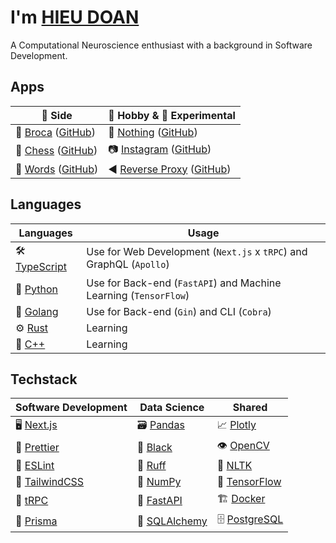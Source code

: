# I'm [HIEU DOAN](https://hieudoanm.github.io)

A Computational Neuroscience enthusiast with a background in Software Development.

## Apps

| 🌆 Side                                        | 🌃 Hobby & 🧪 Experimental                                             |
| ---------------------------------------------- | ---------------------------------------------------------------------- |
| 💬 [Broca][app-broca] ([GitHub][github-broca]) | 📱 [Nothing][app-nothing] ([GitHub][github-nothing])                   |
| 🧠 [Chess][app-chess] ([GitHub][github-chess]) | 📷 [Instagram][app-instagram] ([GitHub][github-instagram])             |
| 📕 [Words][app-words] ([GitHub][github-words]) | ◀️ [Reverse Proxy][app-reverse-proxy] ([GitHub][github-reverse-proxy]) |

## Languages

| Languages                   | Usage                                                               |
| --------------------------- | ------------------------------------------------------------------- |
| 🛠️ [TypeScript][typescript] | Use for Web Development (`Next.js` x `tRPC`) and GraphQL (`Apollo`) |
| 🐍 [Python][python]         | Use for Back-end (`FastAPI`) and Machine Learning (`TensorFlow`)    |
| 🦦 [Golang][golang]         | Use for Back-end (`Gin`) and CLI (`Cobra`)                          |
| ⚙️ [Rust][rust]             | Learning                                                            |
| 🧰 [C++][cplusplus]         | Learning                                                            |

## Techstack

| Software Development          | Data Science                | Shared                      |
| ----------------------------- | --------------------------- | --------------------------- |
| 🖥️ [Next.js][next.js]         | 🗃️ [Pandas][pandas]         | 📈 [Plotly][plotly]         |
| 💅 [Prettier][prettier]       | 💅 [Black][black]           | 👁️ [OpenCV][opencv]         |
| 🧰 [ESLint][eslint]           | 🧰 [Ruff][ruff]             | 💬 [NLTK][nltk]             |
| 💅 [TailwindCSS][tailwindcss] | 🧮 [NumPy][numpy]           | 🧠 [TensorFlow][tensorflow] |
| 🚀 [tRPC][trpc]               | 🚀 [FastAPI][fastapi]       | 🏗️ [Docker][docker]         |
| 🔌 [Prisma][prisma]           | 🔌 [SQLAlchemy][sqlalchemy] | 🗄️ [PostgreSQL][postgresql] |

[app-broca]: https://hieudoanm.github.io/broca/
[app-chess]: https://hieudoanm.github.io/chess/
[app-instagram]: https://hieudoanm.github.io/instagram/
[app-nothing]: https://hieudoanm.github.io/nothing/
[app-reverse-proxy]: https://hieudoanm.github.io/reverse-proxy/
[app-telegram]: https://hieudoanm.github.io/telegram/
[app-words]: https://hieudoanm.github.io/words/
[github-broca]: https://github.com/hieudoanm/broca
[github-chess]: https://github.com/hieudoanm/chess
[github-instagram]: https://github.com/hieudoanm/instagram
[github-nothing]: https://github.com/hieudoanm/nothing
[github-reverse-proxy]: https://github.com/hieudoanm/reverse-proxy
[github-telegram]: https://github.com/hieudoanm/telegram
[github-words]: https://github.com/hieudoanm/words
[black]: https://black.readthedocs.io/en/stable/
[cplusplus]: https://cplusplus.com/
[docker]: https://www.docker.com/
[eslint]: https://eslint.org/
[fastapi]: https://fastapi.tiangolo.com/
[golang]: https://go.dev/
[typescript]: https://www.typescriptlang.org/
[next.js]: https://nextjs.org/
[nltk]: https://www.nltk.org/
[numpy]: https://numpy.org/
[opencv]: https://opencv.org/
[pandas]: https://pandas.pydata.org/
[plotly]: https://plotly.com/
[postgresql]: https://www.postgresql.org/
[prettier]: https://prettier.io/
[prisma]: https://www.prisma.io/
[python]: https://www.python.org/
[ruff]: https://docs.astral.sh/ruff/
[rust]: https://www.rust-lang.org/
[sqlalchemy]: https://www.sqlalchemy.org/
[tailwindcss]: https://tailwindcss.com/
[tensorflow]: https://www.tensorflow.org
[trpc]: https://trpc.io/
